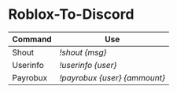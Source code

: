 # Roblox-To-Discord



| Command | Use | 
| --- | --- | 
| Shout | *!shout {msg}* | 
| Userinfo | *!userinfo {user}* | 
| Payrobux | *!payrobux {user} {ammount}* |

